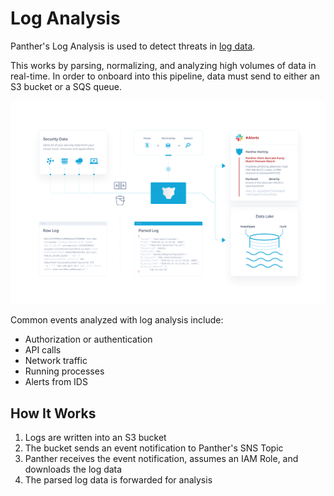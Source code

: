 # Log Analysis

Panther's Log Analysis is used to detect threats in [log data](log-analysis/log-processing/supported-logs).

This works by parsing, normalizing, and analyzing high volumes of data in real-time. In order to onboard into this pipeline, data must send to either an S3 bucket or a SQS queue.

![](../.gitbook/assets/diagrams/panther_overview_transparent.png)

Common events analyzed with log analysis include:
* Authorization or authentication
* API calls
* Network traffic
* Running processes
* Alerts from IDS

## How It Works

1. Logs are written into an S3 bucket
2. The bucket sends an event notification to Panther's SNS Topic
3. Panther receives the event notification, assumes an IAM Role, and downloads the log data
4. The parsed log data is forwarded for analysis
